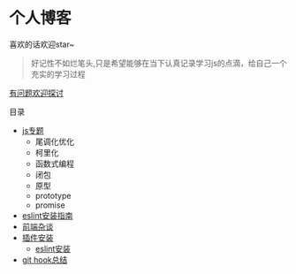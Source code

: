 # 个人博客

喜欢的话欢迎star~

> 好记性不如烂笔头,只是希望能够在当下认真记录学习js的点滴，给自己一个充实的学习过程

[有问题欢迎探讨](https://github.com/mosikoo/blog/issues/1)

目录

* [js专题](https://github.com/mosikoo/blog/tree/master/js)
	* 尾调化优化
	* 柯里化
	* 函数式编程
	* 闭包
	* 原型
	* prototype
	* promise
* [eslint安装指南](https://github.com/mosikoo/blog/tree/master/eslint)
* [前端杂谈](https://github.com/mosikoo/blog/article)
* [插件安装](https://github.com/mosikoo/blog)
	* [eslint安装](https://github.com/mosikoo/blog)
* [git hook总结](https://github.com/mosikoo/blog/git)
